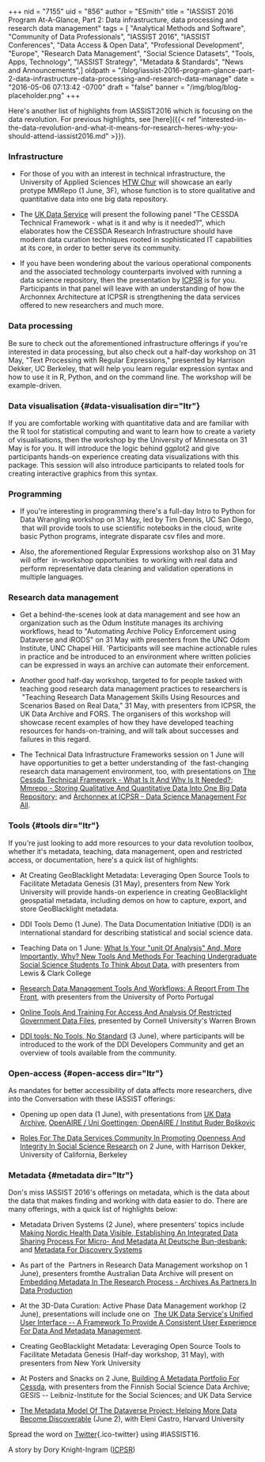 +++
nid = "7155"
uid = "856"
author = "ESmith"
title = "IASSIST 2016 Program At-A-Glance, Part 2: Data infrastructure, data processing and research data management"
tags = [ "Analytical Methods and Software", "Community of Data Professionals", "IASSIST 2016", "IASSIST Conferences", "Data Access & Open Data", "Professional Development", "Europe", "Research Data Management", "Social Science Datasets", "Tools, Apps, Technology", "IASSIST Strategy", "Metadata & Standards", "News and Announcements",]
oldpath = "/blog/iassist-2016-program-glance-part-2-data-infrastructure-data-processing-and-research-data-manage"
date = "2016-05-06 07:13:42 -0700"
draft = "false"
banner = "/img/blog/blog-placeholder.png"
+++
 

Here's another list of highlights from IASSIST2016 which is focusing on
the data revolution. For previous highlights, see
[here]({{< ref "interested-in-the-data-revolution-and-what-it-means-for-research-heres-why-you-should-attend-iassist2016.md" >}}).

### Infrastructure

-   For those of you with an interest in technical infrastructure, the
    University of Applied Sciences [HTW
    Chur](https://www.openconf.org/IASSIST16/modules/request.php?module=oc_program&action=summary.php&id=74)
    will showcase an early protype MMRepo (1 June, 3F), whose function
    is to store qualitative and quantitative data into one big data
    repository.

<!-- -->

-   The [UK Data
    Service](https://www.openconf.org/IASSIST16/modules/request.php?module=oc_program&action=summary.php&id=103)
    will present the following panel "The CESSDA Technical Framework -
    what is it and why is it needed?", which elaborates how the CESSDA
    Research Infrastructure should have modern data curation techniques
    rooted in sophisticated IT capabilities at its core, in order to
    better serve its community.

<!-- -->

-   If you have been wondering about the various operational components
    and the associated technology counterparts involved with running a
    data science repository, then the presentation by
    [ICPSR](https://www.openconf.org/IASSIST16/modules/request.php?module=oc_program&action=summary.php&id=117)
    is for you. Participants in that panel will leave with an
    understanding of how the Archonnex Architecture at ICPSR is
    strengthening the data services offered to new researchers and much
    more.

### Data processing

Be sure to check out the aforementioned infrastructure offerings if
you're interested in data processing, but also check out a half-day
workshop on 31 May, "Text Processing with Regular Expressions,"
presented by Harrison Dekker, UC Berkeley, that will help you learn
regular expression syntax and how to use it in R, Python, and on the
command line. The workshop will be example-driven.

### Data visualisation {#data-visualisation dir="ltr"}

If you are comfortable working with quantitative data and are familiar
with the R tool for statistical computing and want to learn how to
create a variety of visualisations, then the workshop by the University
of Minnesota on 31 May is for you. It will introduce the logic behind
ggplot2 and give participants hands-on experience creating data
visualizations with this package. This session will also introduce
participants to related tools for creating interactive graphics from
this syntax.

### Programming

-   If you're interesting in programming there's a full-day Intro to
    Python for Data Wrangling workshop on 31 May, led by Tim Dennis, UC
    San Diego,  that will provide tools to use scientific notebooks in
    the cloud, write basic Python programs, integrate disparate csv
    files and more.

<!-- -->

-   Also, the aforementioned Regular Expressions workshop also on 31 May
    will offer  in-workshop opportunities  to working with real data and
    perform representative data cleaning and validation operations in
    multiple languages.

### Research data management

-   Get a behind-the-scenes look at data management and see how an
    organization such as the Odum Institute manages its archiving
    workflows, head to "Automating Archive Policy Enforcement using
    Dataverse and iRODS" on 31 May with presenters from the UNC Odom
    Institute, UNC Chapel Hill. 'Participants will see machine
    actionable rules in practice and be introduced to an environment
    where written policies can be expressed in ways an archive can
    automate their enforcement.

<!-- -->

-   Another good half-day workshop, targeted to for people tasked with
    teaching good research data management practices to researchers is
     "Teaching Research Data Management Skills Using Resources and
    Scenarios Based on Real Data," 31 May, with presenters from ICPSR,
    the UK Data Archive and FORS. The organisers of this workshop will
    showcase recent examples of how they have developed teaching
    resources for hands-on-training, and will talk about successes and
    failures in this regard.

<!-- -->

-   The Technical Data Infrastructure Frameworks session on 1 June will
    have opportunities to get a better understanding of  the
    fast-changing research data management environment, too, with
    presentations on [The Cessda Technical Framework - What Is It And
    Why Is It
    Needed?](https://www.openconf.org/IASSIST16/modules/request.php?module=oc_program&action=summary.php&id=103);
    [Mmrepo - Storing Qualitative And Quantitative Data Into One Big
    Data
    Repository;](https://www.openconf.org/IASSIST16/modules/request.php?module=oc_program&action=summary.php&id=74)
    and [Archonnex at ICPSR - Data Science Management For
    All](https://www.openconf.org/IASSIST16/modules/request.php?module=oc_program&action=summary.php&id=117).

### Tools {#tools dir="ltr"}

If you're just looking to add more resources to your data revolution
toolbox, whether it's metadata, teaching, data management, open and
restricted access, or documentation, here's a quick list of highlights:

-   At Creating GeoBlacklight Metadata: Leveraging Open Source Tools to
    Facilitate Metadata Genesis (31 May), presenters from New York
    University will provide hands-on experience in creating
    GeoBlacklight geospatial metadata, including demos on how to
    capture, export, and store GeoBlacklight metadata.

<!-- -->

-   DDI Tools Demo (1 June). The Data Documentation Initiative (DDI) is
    an international standard for describing statistical and social
    science data.

<!-- -->

-   Teaching Data on 1 June: [What Is Your "unit Of Analysis" And, More
    Importantly, Why? New Tools And Methods For Teaching Undergraduate
    Social Science Students To Think About
    Data](https://www.openconf.org/IASSIST16/modules/request.php?module=oc_program&action=summary.php&id=143),
    with presenters from Lewis & Clark College

<!-- -->

-   [Research Data Management Tools And Workflows: A Report From The
    Front](https://www.openconf.org/IASSIST16/modules/request.php?module=oc_program&action=summary.php&id=99),
    with presenters from the University of Porto Portugal

<!-- -->

-   [Online Tools And Training For Access And Analysis Of Restricted
    Government Data
    Files](https://www.openconf.org/IASSIST16/modules/request.php?module=oc_program&action=summary.php&id=17),
    presented by Cornell University's Warren Brown

<!-- -->

-   [DDI tools: No Tools, No
    Standard](https://www.openconf.org/IASSIST16/modules/request.php?module=oc_program&action=summary.php&id=97)
    (3 June), where participants will be introduced to the work of the
    DDI Developers Community and get an overview of tools available from
    the community.
    

### Open-access  {#open-access dir="ltr"}

As mandates for better accessibility of data affects more researchers,
dive into the Conversation with these IASSIST offerings:

-   Opening up open data (1 June), with presentations from [UK Data
    Archive](https://www.openconf.org/IASSIST16/modules/request.php?module=oc_program&action=summary.php&id=42),
    [OpenAIRE / Uni Goettingen; OpenAIRE / Institut Ruder
    Boškovic](https://www.openconf.org/IASSIST16/modules/request.php?module=oc_program&action=summary.php&id=51)

<!-- -->

-   [Roles For The Data Services Community In Promoting Openness And
    Integrity In Social Science
    Research](https://www.openconf.org/IASSIST16/modules/request.php?module=oc_program&action=summary.php&id=136)
    on 2 June, with Harrison Dekker, University of California, Berkeley

### Metadata {#metadata dir="ltr"}

Don's miss IASSIST 2016's offerings on metadata, which is the data about
the data that makes finding and working with data easier to do. There
are many offerings, with a quick list of highlights below:

-   Metadata Driven Systems (2 June), where presenters' topics include
    [Making Nordic Health Data
    Visible](https://www.openconf.org/IASSIST16/modules/request.php?module=oc_program&action=summary.php&id=19),[
    Establishing An Integrated Data Sharing Process For Micro- And
    Metadata At Deutsche
    Bun-desbank](https://www.openconf.org/IASSIST16/modules/request.php?module=oc_program&action=summary.php&id=85);
    and [Metadata For Discovery
    Systems](https://www.openconf.org/IASSIST16/modules/request.php?module=oc_program&action=summary.php&id=129)

<!-- -->

-   As part of the  Partners in Research Data Management workshop on 1
    June), presenters fromthe Australian Data Archive will present on
    [Embedding Metadata In The Research Process - Archives As Partners
    In Data
    Production](https://www.openconf.org/IASSIST16/modules/request.php?module=oc_program&action=summary.php&id=81)

<!-- -->

-   At the 3D-Data Curation: Active Phase Data Management workhop (2
    June), presentations will include one on  [The UK Data Service's
    Unified User Interface -- A Framework To Provide A Consistent User
    Experience For Data And Metadata
    Management](https://www.openconf.org/IASSIST16/modules/request.php?module=oc_program&action=summary.php&id=55).

<!-- -->

-   Creating GeoBlacklight Metadata: Leveraging Open Source Tools to
    Facilitate Metadata Genesis (Half-day workshop, 31 May), with
    presenters from New York University

<!-- -->

-   At Posters and Snacks on 2 June, [Building A Metadata Portfolio For
    Cessda](https://www.openconf.org/IASSIST16/modules/request.php?module=oc_program&action=summary.php&id=20),
    with presenters from the Finnish Social Science Data Archive; GESIS
    -- Leibniz-Institute for the Social Sciences; and UK Data Service

<!-- -->

-   [The Metadata Model Of The Dataverse Project: Helping More Data
    Become
    Discoverable](https://www.openconf.org/IASSIST16/modules/request.php?module=oc_program&action=summary.php&id=130)
    (June 2), with Eleni Castro, Harvard University
     

Spread the word
on [Twitter](https://twitter.com/ICPSR/status/728604290240151553){.ico-twitter} using #IASSIST16. 


A story by Dory Knight-Ingram
([ICPSR](http://www.icpsr.umich.edu/icpsrweb/landing.jsp))
